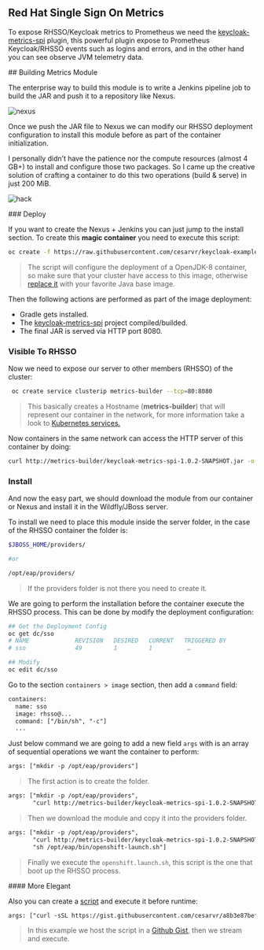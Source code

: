 ## Red Hat Single Sign On Metrics

To expose RHSSO/Keycloak metrics to Prometheus we need the [keycloak-metrics-spi](https://github.com/aerogear/keycloak-metrics-spi) plugin, this powerful plugin expose to Prometheus Keycloak/RHSSO events such as logins and errors, and in the other hand you can see observe JVM telemetry data.  


## Building Metrics Module

The enterprise way to build this module is to write a Jenkins pipeline job to build the JAR and push it to a repository like Nexus.

![nexus](https://github.com/cesarvr/keycloak-examples/blob/master/docs/Screenshot%202019-05-29%20at%2013.15.57.png?raw=true)

Once we push the JAR file to Nexus we can modify our RHSSO deployment configuration to install this module before as part of the container initialization.

I personally didn’t have the patience nor the compute resources (almost 4 GB+) to install and configure those two packages. So I came up the creative solution of crafting a container to do this two operations (build & serve) in just 200 MiB.

![hack](https://github.com/cesarvr/keycloak-examples/blob/master/docs/Screenshot%202019-05-29%20at%2013.15.46.png?raw=true)

### Deploy

If you want to create the Nexus + Jenkins you can just jump to the install section. To create this **magic container** you need to execute this script:

```sh
oc create -f https://raw.githubusercontent.com/cesarvr/keycloak-examples/master/prometheus/hack/pod.yml
```

> The script will configure the deployment of a OpenJDK-8 container, so make sure that your cluster have access to this image, otherwise [replace it](https://github.com/cesarvr/keycloak-examples/blob/master/prometheus/hack/pod.yml#L10) with your favorite Java base image.

Then the following actions are performed as part of the image deployment:

- Gradle gets installed.
- The [keycloak-metrics-spi](https://github.com/aerogear/keycloak-metrics-spi) project compiled/builded.
- The final JAR is served via HTTP port 8080.

### Visible To RHSSO

Now we need to expose our server to other members (RHSSO) of the cluster:

```sh
 oc create service clusterip metrics-builder --tcp=80:8080
```
> This basically creates a Hostname (**metrics-builder**) that will represent our container in the network, for more information take a look to [Kubernetes services.](https://kubernetes.io/docs/concepts/services-networking/service/)

Now containers in the same network can access the HTTP server of this container by doing:

```sh
curl http://metrics-builder/keycloak-metrics-spi-1.0.2-SNAPSHOT.jar -o /opt/eap/providers/keycloak-metrics-spi-1.0.2-SNAPSHOT.jar
```


### Install

And now the easy part, we should download the module from our container or Nexus and install it in the Wildfly/JBoss server.

To install we need to place this module inside the server folder, in the case of the RHSSO container the folder is:

```sh
$JBOSS_HOME/providers/

#or

/opt/eap/providers/
```

> If the providers folder is not there you need to create it.



We are going to perform the installation before the container execute the RHSSO process. This can be done by modify the deployment configuration:

```sh
## Get the Deployment Config
oc get dc/sso
# NAME             REVISION   DESIRED   CURRENT   TRIGGERED BY
# sso              49         1         1          …

## Modify
oc edit dc/sso
```

Go to the section ``containers > image`` section, then add a ``command`` field:

```xml
containers:
  name: sso
  image: rhsso@...
  command: ["/bin/sh", "-c"]
  ...
```

Just below command we are going to add a new field ``args`` with is an array of sequential operations we want the container to perform:

```xml
args: ["mkdir -p /opt/eap/providers"]
```

> The first action is to create the folder.



```xml
args: ["mkdir -p /opt/eap/providers",
       "curl http://metrics-builder/keycloak-metrics-spi-1.0.2-SNAPSHOT.jar -o /opt/eap/providers/keycloak-metrics-spi-1.0.2-SNAPSHOT.jar"]
```

> Then we download the module and copy it into the providers folder.


```xml
args: ["mkdir -p /opt/eap/providers",
       "curl http://metrics-builder/keycloak-metrics-spi-1.0.2-SNAPSHOT.jar -o /opt/eap/providers/keycloak-metrics-spi-1.0.2-SNAPSHOT.jar",
       "sh /opt/eap/bin/openshift-launch.sh"]
```

> Finally we execute the ``openshift.launch.sh``, this script is the one that boot up the RHSSO process.


#### More Elegant

Also you can create a [script](https://gist.github.com/cesarvr/a8b3e87befacfe80177044549a5a7811) and execute it before runtime:

```xml
args: ["curl -sSL https://gist.githubusercontent.com/cesarvr/a8b3e87befacfe80177044549a5a7811/raw/954d51ee6639db8b6160148163f5272d17074d15/run.sh"]
```

> In this example we host the script in a [Github Gist](https://gist.github.com/cesarvr/a8b3e87befacfe80177044549a5a7811), then we stream and execute.

